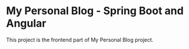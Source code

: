 # My Personal Blog - Spring Boot and Angular
This project is the frontend part of My Personal Blog project.

